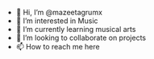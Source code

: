 - 👋 Hi, I’m @mazeetagrumx
- 👀 I’m interested in Music 
- 🌱 I’m currently learning musical arts
- 💞️ I’m looking to collaborate on projects
- 📫 How to reach me here 

<!---
mazeetagrumx/mazeetagrumx is a ✨ special ✨ repository because its `README.md` (this file) appears on your GitHub profile.
You can click the Preview link to take a look at your changes.
--->
